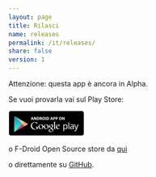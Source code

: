 ```yaml
---
layout: page
title: Rilasci
name: releases
permalink: /it/releases/
share: false
version: 1
---
```


Attenzione: questa app è ancora in Alpha.

Se vuoi provarla vai sul Play Store:

<a href="https://play.google.com/apps/testing/com.greenaddress.abcore" target="_blank" ><img style="width: 150px;" src="/assets/images/playstore.png"></a>

o F-Droid Open Source store da [qui](https://f-droid.org/repository/browse/?fdfilter=abcore&fdid=com.greenaddress.abcore)

o direttamente su [GitHub](https://github.com/greenaddress/abcore/releases/tag/v0.62alphaPoC).

<!-- {% include releases.html %} -->
